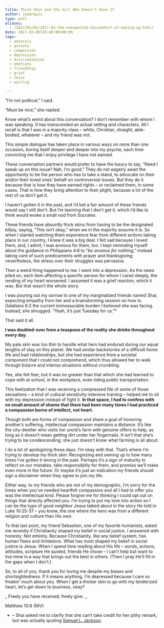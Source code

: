 ```yaml
---
title: Thick Skin and the Girl Who Doesn’t Have It
author: jsmarquis
type: post
aliases:
  - /2017/03/05/2017-03-the-unexpected-discomfort-of-waking-up-html/
date: 2017-03-05T20:49:00+00:00
tags:
  - advocacy
  - anxiety
  - compassion
  - depression
  - discrimination
  - emotions
  - friendship
  - grief
  - Jesus
  - waiting

---
```


“I’m not political,” I said.

“Must be nice,” she replied.

Know what’s weird about this conversation? I don’t remember with whom I was speaking. It has transcended an actual setting and characters. All I recall is that I was in a majority class &#8211; white, Christian, straight, able-bodied, whatever &#8211; and my friend was not.

This simple dialogue has taken place in various ways on more than one occasion, boring itself deeper and deeper into my psyche, each time convicting me that I enjoy privilege I have not earned.

These conversation partners would prefer to have the luxury to say, “Need I speak up on this issue? Nah, I’m good.” They do not eagerly await the opportunity to be the person who has to take a stand, to advocate on their and/or their loved ones’ behalf on controversial issues. But they do it because that is how they have earned rights &#8211; or reclaimed them, in some cases. That is how they bring attention to their plight, because a lot of the rest of us don’t get it.

I haven’t gotten it in the past, and I’d bet a fair amount of these friends would say I still don’t. But I’m learning that I don’t get it, which I’d like to think would evoke a small nod from Socrates.

These friends have absurdly thick skins from having to be the designated killjoy, saying, “This isn’t okay,” when we in the majority assume it is. So when I started watching them experience fear from different actions taking place in our country, I knew it was a big deal. I felt sad because I loved them, and, I admit, I was anxious for them, too. I kept reminding myself about the guidance in Philippians 4:6 to “_be anxious for nothing_,” instead taking care of such predicaments with prayer and thanksgiving; nevertheless, the stress over their struggles was pervasive.

Then a weird thing happened to me: I went into a depression. As the news piled on, each item affecting a specific person for whom I cared deeply, the rending of my heart worsened. I assumed it was a grief reaction, which it was. But that wasn’t the whole story.

I was pouring out my sorrow to one of my marginalized friends named Shai, expecting empathy from her and a brainstorming session on how to Galatians 6:2 the current immeasurable burden I believed she was facing. Instead, she shrugged. “Yeah, it’s just Tuesday for us.”*

That said it all.

**I was doubled-over from a teaspoon of the reality she drinks throughout every day.&nbsp;**

My pale skin was too thin to handle what hers had endured during our equal lengths of stay on this planet. We had similar backstories of a difficult home life and bad relationships, but she had experience from a societal component that I could not comprehend, which thus allowed her to walk through bizarre and intense situations without crumbling.

Yes, she felt fear, but it was no greater than that which she had learned to cope with at school, in the workplace, even riding public transportation.

This feelization that I was receiving a compressed file of some of those sensations &#8211; a kind of cultural sensitivity intensive training &#8211; helped me to sit with my depression instead of fight it. **In that space, I had to confess with no small amount of shame that there had been many times I had practiced a compassion borne of intellect, not heart.&nbsp;**

Though both are forms of compassion and share a goal of honoring another’s suffering, intellectual compassion maintains a distance. It’s like the city-dweller who visits her uncle’s farm with genuine offers to help, as long as it doesn’t mean getting dirt under her fingernails. It isn’t that she’s trying to be condescending; she just doesn’t know what farming is all about.

I do a lot of apologizing these days. I’m okay with that. That’s where I’m trying to develop my thick skin: Recognizing and owning up to how many times I’ve gotten it wrong in the past. Perhaps it’s a sign of maturity to reflect on our mistakes, take responsibility for them, and promise we’ll make even more in the future. Or maybe it’s just an indication my friends should sign a disclaimer when they agree to join my life.

Either way, to my friends who are not of my demographic, I’m sorry for the times when you’ve needed heartfelt compassion and all I had to offer you was the intellectual kind. Please forgive me for thinking I could opt out on things that directly affected you. I’m trying to put my love into action so I can be the type of good neighbor Jesus talked about in the story He told in Luke 10:25-37 &#8211; you know, the one where the hero was from a different religion and culture than His own.

To that last point, my friend Sebastien, one of my favorite humanists, asked me recently if Christianity shaped my belief in social justice. I answered with honesty: Not entirely. Because Christianity, like any belief system, has human flaws and limitations. What has most shaped my belief in social justice is Jesus. When I spend time reading about His life &#8211; words, actions, attitudes, scripture He quoted, friends He chose &#8211; I can’t help but want to live mine in a way that brings out the best in others. (Then I pray He’ll fill in the gaps when I don’t.)

So, to all of you, thank you for loving me despite my biases and shortsightedness. If it means anything, I’m depressed because I care so freakin’ much about you. When I get a thicker skin to go with my tenderized heart, let&#8217;s get down to business, okay?

_
Freely you have received; freely give. _

Matthew 10:8 (NIV)

* &#8211; Shai asked me to clarify that she can&#8217;t take credit for her pithy remark, but was actually quoting <a href="https://www.reddit.com/r/todayilearned/comments/1n7a6l/til_that_during_the_filming_of_django_unchained/" target="_blank">Samuel L. Jackson</a>.